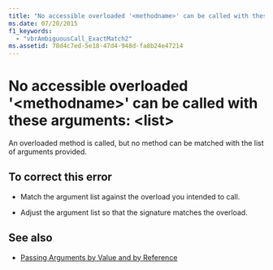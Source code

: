 ```yaml
---
title: "No accessible overloaded '<methodname>' can be called with these arguments: <list>"
ms.date: 07/20/2015
f1_keywords: 
  - "vbrAmbiguousCall_ExactMatch2"
ms.assetid: 78d4c7ed-5e18-47d4-948d-fa8b24e47214
---
```

# No accessible overloaded '\<methodname>' can be called with these arguments: \<list>
An overloaded method is called, but no method can be matched with the list of arguments provided.  
  
## To correct this error  
  
- Match the argument list against the overload you intended to call.  
  
- Adjust the argument list so that the signature matches the overload.  
  
## See also

- [Passing Arguments by Value and by Reference](../programming-guide/language-features/procedures/passing-arguments-by-value-and-by-reference.md)

